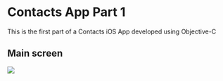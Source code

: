 # Contacts App Part 1
This is the first part of a Contacts iOS App developed using Objective-C 


## Main screen

<kbd> 
<img src="https://user-images.githubusercontent.com/4823319/112738537-c7df0100-8fb7-11eb-8b12-280c98134f8a.png"  > 
</kbd>


